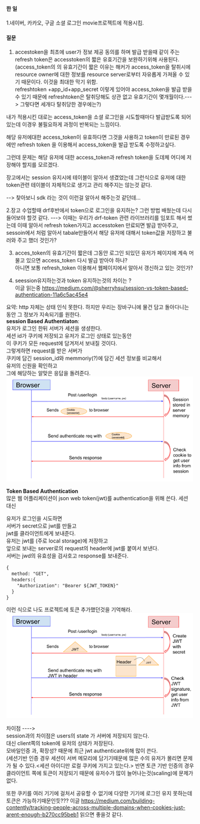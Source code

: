 #### 한 일 

1.네이버, 카카오, 구글 소셜 로그인 movie프로젝트에 적용시킴.







#### 질문 

1. accestoken을 최초에 user가 정보 제공 동의를 하며 발급 받을때 같이 주는 refresh token은 accesstoken의 짧은 유효기간을 보완하기위해 사용된다. (access_token의 의 유효기간이 짧은 이유는 해커가 access_token을 탈취시에 resource owner에 대한 정보를 resource server로부터 자유롭게 가져올 수 있기 때문이다. 이것을 최대한 막기 위함.  
refreshtoken +app_id+app_secret 이렇게 있어야 access_token을 발급 받을 수 있기 때문에 refreshtoken은 탈취당해도 상관 없고 유효기간이 몇개월이다.---> 그렇다면 세개다 탈취당한 경우에는?)  

내가 적용시킨 대로는 access_token을 소셜 로그인을 시도할때마다 발급받도록 되어있는데 이경우 불필요하게 과정이 반복되는 느낌이다. 

해당 유저에대한 access_token이 유효하다면 그것을 사용하고 token이 만료된 경우에만 refresh token 을 이용해서 access_token을 발급 받도록 수정하고싶다.  

그런데 문제는 해당 유저에 대한 access_token과 refresh token을 도데체 어디에 저장해야 할지를 모르겠다.  

장고에서는 session 유지시에 테이블이 알아서 생겼었는데 그런식으로 유저에 대한 token관련 테이블이 자체적으로 생기고 관리 해주지는 않는것 같다.  

--> 찾아보니 sdk 라는 것이 이런걸 알아서 해주는것 같던데...

2.장고 수업할때 drf후반에서 token으로 로그인을 유지하는? 그런 방법 배웠는데 다시 들어보야 할것 같다. ---> 이때는 우리가 drf-token 관련 라이브러리를 임포트 해서 썼는데 이때 알아서 refresh token가지고 accesstoken 만료되면 발급 받아주고, sessoin에서 처럼 알아서 tabale만들어서 해당 유저에 대해서 token값을 저장하고 불러와 주고 했더 것인가?  

3. acces_token의 유효기간이 짧은데 그동안 로그인 되있던 유저가 페이지에 계속 머물고 있으면 access_token 다시 발급 받아야 하나?  
아니면 보통 refresh_token 이용해서 웹페이지에서 알아서 갱신하고 있는 것인가?  

4. seession유지하는것과 token 유지하는것의 차이는 ?  
이글 읽는중 https://medium.com/@sherryhsu/session-vs-token-based-authentication-11a6c5ac45e4  

요약:
http 자체는 상태 인식 못한다. 하지만 우리는 장바구니에 물건 담고 돌아다니는 동안 그 정보가 지속되기를 원한다.   
**session Based Authentiaton**:  
유저가 로그인 한뒤 서버가 세션을 생셩한다.   
세션 id가 쿠키에 저장되고 유저가 로그인 상태로 있는동안  
이 쿠키가 모든 request에 담겨저서 보내질 것이다.  
그렇게하면 request를 받은 서버가  
쿠키에 담긴 session_id와 memmoriy(?)에 담긴 세션 정보를 비교해서  
유저의 신원을 확인하고  
그에 해당하는 알맞은 응답을 돌려준다.   
<img src="../images/2018.11.101.png" width="500">

**Token Based Authentication**  
많은 웹 어플리케이션이 json web token(jwt)를 authentication을 위해 쓴다. 세션 대신  

유저가 로그인을 시도하면  
서버가 secret으로 jwt를 만들고  
jwt를 클라이언트에게 보내준다.   
유저는 jwt를 (주로 local storage)에 저장하고  
앞으로 보내는 server로의 request의 header에 jwt를 붙여서 보낸다.  
서버는 jwd의 유효성을 검사호고 response를 보내준다.  
```
{
  method: "GET",
  headers:{
    "Authorization": "Bearer ${JWT_TOKEN}"
  }
}
```  
이런 식으로  나도 프로젝트에 토큰 추가했던것을 기억해라.  
<img src = "../images/2018.11.102.png" width="500">


차이점 ---->  
 session과의 차이점은 users의 state 가 서버에 저장되지 않는다.  
대신 client쪽의 token에 유저의 상태가 저장된다.  
모바일인증 과, 확장성? 때문에 최근 jwt authenticate위해 많이 쓴다.  
(세션기반 인증 경우 세션이 서버 메모리에 담기기때문에 많은 수의 유저가 몰리면 문제가 될 수 있다.<세션 아이디만 로컬 쿠키에 가지고 있는다.>  반면 토큰 기반 인증의 경우 클라이언트 쪽에 토큰이 저장되기 때문에 유저수가 많이 늘어나는것(scaling)에 문제가 없다.  

또한 쿠키를 여러 기기에 걸처서 공유할 수 없기에 다양한 기기에 로그인 유지 못하는데 토큰은 가능하기때문인듯??? 이글 https://medium.com/building-contently/tracking-people-across-multiple-domains-when-cookies-just-arent-enough-b270cc95beb1 읽으면 좋을것 같다.     
